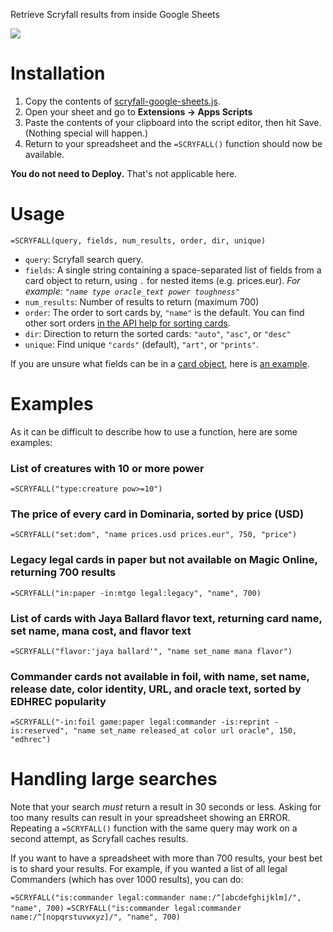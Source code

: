 Retrieve Scryfall results from inside Google Sheets

![](example_output.png)

# Installation

1. Copy the contents of [scryfall-google-sheets.js](https://raw.githubusercontent.com/scryfall/google-sheets/main/scryfall-google-sheets.js).
1. Open your sheet and go to **Extensions &rarr; Apps Scripts**
1. Paste the contents of your clipboard into the script editor, then hit Save. (Nothing special will happen.)
1. Return to your spreadsheet and the `=SCRYFALL()` function should now be available.

**You do not need to Deploy.** That's not applicable here.

# Usage

```
=SCRYFALL(query, fields, num_results, order, dir, unique)
```

* `query`: Scryfall search query.
* `fields`: A single string containing a space-separated list of fields from a card object to return, using `.` for nested items (e.g. prices.eur).
    *For example: `"name type oracle_text power toughness"`*
* `num_results`: Number of results to return (maximum 700)
* `order`: The order to sort cards by, `"name"` is the default. You can find other sort orders [in the API help for sorting cards](https://scryfall.com/docs/api/cards/search#sorting-cards).
* `dir`: Direction to return the sorted cards: `"auto"`, `"asc"`, or `"desc"`
* `unique`: Find unique `"cards"` (default), `"art"`, or `"prints"`.

If you are unsure what fields can be in a [card object](https://scryfall.com/docs/api/cards), here is [an example](https://api.scryfall.com/cards/4dcdcad5-e4fb-480e-984f-1ac5cdc986b9?format=json&pretty=true).

# Examples

As it can be difficult to describe how to use a function, here are some examples:

### List of creatures with 10 or more power
`=SCRYFALL("type:creature pow>=10")`

### The price of every card in Dominaria, sorted by price (USD)
`=SCRYFALL("set:dom", "name prices.usd prices.eur", 750, "price")`

### Legacy legal cards in paper but not available on Magic Online, returning 700 results
`=SCRYFALL("in:paper -in:mtgo legal:legacy", "name", 700)`

### List of cards with Jaya Ballard flavor text, returning card name, set name, mana cost, and flavor text
`=SCRYFALL("flavor:'jaya ballard'", "name set_name mana flavor")`

### Commander cards not available in foil, with name, set name, release date, color identity, URL, and oracle text, sorted by EDHREC popularity
`=SCRYFALL("-in:foil game:paper legal:commander -is:reprint -is:reserved", "name set_name released_at color url oracle", 150, "edhrec")`

# Handling large searches

Note that your search *must* return a result in 30 seconds or less. Asking for too many results can result in 
your spreadsheet showing an ERROR. Repeating a `=SCRYFALL()` function with the same query may work on a second
attempt, as Scryfall caches results.

If you want to have a spreadsheet with more than 700 results, your best bet is to shard your results. For example,
if you wanted a list of all legal Commanders (which has over 1000 results), you can do:

`=SCRYFALL("is:commander legal:commander name:/^[abcdefghijklm]/", "name", 700)`
`=SCRYFALL("is:commander legal:commander name:/^[nopqrstuvwxyz]/", "name", 700)`
